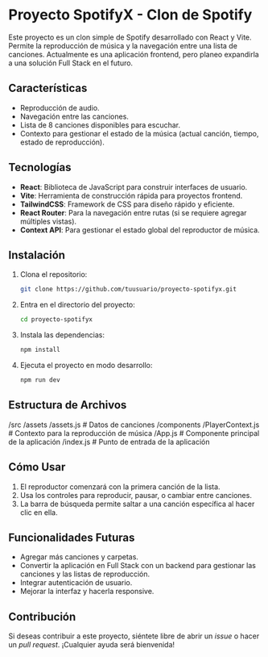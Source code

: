 # Proyecto SpotifyX - Clon de Spotify

Este proyecto es un clon simple de Spotify desarrollado con React y Vite. Permite la reproducción de música y la navegación entre una lista de canciones. Actualmente es una aplicación frontend, pero planeo expandirla a una solución Full Stack en el futuro.

## Características

- Reproducción de audio.
- Navegación entre las canciones.
- Lista de 8 canciones disponibles para escuchar.
- Contexto para gestionar el estado de la música (actual canción, tiempo, estado de reproducción).

## Tecnologías

- **React**: Biblioteca de JavaScript para construir interfaces de usuario.
- **Vite**: Herramienta de construcción rápida para proyectos frontend.
- **TailwindCSS**: Framework de CSS para diseño rápido y eficiente.
- **React Router**: Para la navegación entre rutas (si se requiere agregar múltiples vistas).
- **Context API**: Para gestionar el estado global del reproductor de música.

## Instalación

1. Clona el repositorio:
    ```bash
    git clone https://github.com/tuusuario/proyecto-spotifyx.git
    ```

2. Entra en el directorio del proyecto:
    ```bash
    cd proyecto-spotifyx
    ```

3. Instala las dependencias:
    ```bash
    npm install
    ```

4. Ejecuta el proyecto en modo desarrollo:
    ```bash
    npm run dev
    ```

  

## Estructura de Archivos
/src /assets /assets.js # Datos de canciones /components /PlayerContext.js # Contexto para la reproducción de música /App.js # Componente principal de la aplicación /index.js # Punto de entrada de la aplicación

## Cómo Usar

1. El reproductor comenzará con la primera canción de la lista.
2. Usa los controles para reproducir, pausar, o cambiar entre canciones.
3. La barra de búsqueda permite saltar a una canción específica al hacer clic en ella.

## Funcionalidades Futuras

- Agregar más canciones y carpetas.
- Convertir la aplicación en Full Stack con un backend para gestionar las canciones y las listas de reproducción.
- Integrar autenticación de usuario.
- Mejorar la interfaz y hacerla responsive.

## Contribución

Si deseas contribuir a este proyecto, siéntete libre de abrir un *issue* o hacer un *pull request*. ¡Cualquier ayuda será bienvenida!


